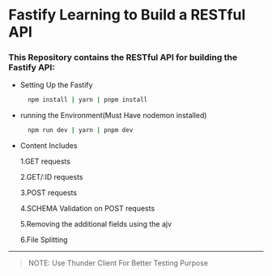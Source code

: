 # Fastify Learning to Build a RESTful API

### This Repository contains the RESTful API for building the Fastify API:

- Setting Up the Fastify

  ```bash
    npm install | yarn | pnpm install
  ```

- running the Environment(Must Have nodemon installed)

  ```bash
    npm run dev | yarn | pnpm dev
  ```

- Content Includes

  1.GET requests

  2.GET/:ID requests

  3.POST requests

  4.SCHEMA Validation on POST requests

  5.Removing the additional fields using the ajv

  6.File Splitting

---

> NOTE: Use Thunder Client For Better Testing Purpose
